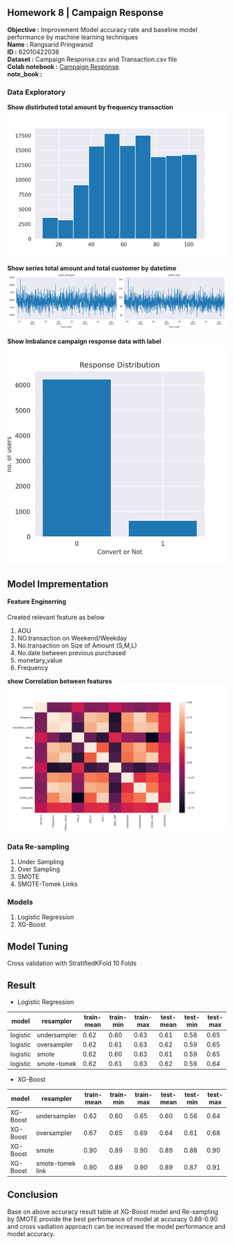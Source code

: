 ## Homework 8 | Campaign Response
**Objective :** Improvement Model accuracy rate and baseline model performance by machine learning techniques </br>
**Name :** Rangsarid Pringwanid  </br>
**ID :** 62010422038 </br>
**Dataset :**  Campaign Response.csv and Transaction.csv file </br> 
**Colab notebook :**   [Campaign Response](https://colab.research.google.com/drive/1Or1rr0r46I23JxAWh4N1eBPQoYzkoyLJ#scrollTo=PmAzfXwhHTgo). </br>
**note_book :** </br>

### Data Exploratory 
**Show distirbuted total amount by  frequency transaction** </br>
![Screenshot](Hw8_img/distributed.png) 

**Show series total amount and total customer by  datetime** </br>
![Screenshot](Hw8_img/date_amount.png) 

**Show Imbalance campaign response data with label** </br>
![Screenshot](Hw8_img/Campaign_res.png) 

## Model Imprementation 
#### Feature Enginerring 
  Created relevant feature as below </br>
  1. AOU </br>
  2. NO.transaction on Weekend/Weekday </br>
  3. No.transaction on  Size of Amount (S,M,L) </br>
  4. No.date between previous purchased
  5. monetary_value
  6. Frequency

**show Correlation between features** 
![Screenshot](Hw8_img/heatmap.png) 


### Data Re-sampling 
  1. Under Sampling
  2. Over Sampling
  3. SMOTE
  4. SMOTE-Tomek Links

### Models
  1. Logistic Regression
  2. XG-Boost
## Model Tuning 
   Cross validation with StratifiedKFold 10 Folds
   

## Result    
- Logistic Regression  </br>

|  model  |	resampler   |	train-mean |	train-min |	train-max | test-mean |	test-min |	test-max |
| --- | --- | --- | --- | --- | --- | --- | --- | 
| logistic | undersampler |	 0.62    | 0.60       |  0.63      |  0.61    |	 0.58    |   0.65    |
| logistic	| oversampler	|      0.62	   | 	    0.61      |    0.63      |     0.62    |	  0.59      |    0.65     |
| logistic	| smote	      |      0.62  | 	 0.60    |    0.63   |   0.61    |		  0.59      |     0.65    |
| logistic	| smote-tomek	 |      0.62 	   | 	  0.61    |	  0.63    |    0.62  |	  0.59 |   0.64  |
  
- XG-Boost  </br>
  
|  model  |	resampler   |	train-mean |	train-min |	train-max | test-mean |	test-min |	test-max |
| --- | --- | --- | --- | --- | --- | --- | --- | 
| XG-Boost | undersampler |	 0.62    | 0.60       |  0.65      |  0.60    |	 0.56   |   0.64    |
| XG-Boost	| oversampler	|      0.67 	   | 	    0.65      |    0.69      |     0.64    |	  0.61      |    0.68     |
| XG-Boost	| smote	      |      0.90  | 	 0.89    |    0.90   |   0.89    |		  0.88      |     0.90    |
| XG-Boost	| smote-tomek link	 |      0.90	   | 	  0.89    |	  0.90    |    0.89  |	  0.87 |   0.91  |
  
## Conclusion 
  Base on  above accuracy result table at XG-Boost model and Re-sampling by SMOTE provide the best perfromance of model  at accuracy 0.88-0.90 
and cross vadiation approach can be increased the model performance and model accuracy.  

    


